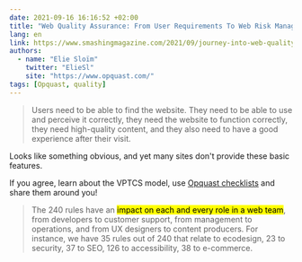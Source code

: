 ```yaml
---
date: 2021-09-16 16:16:52 +02:00
title: "Web Quality Assurance: From User Requirements To Web Risk Management"
lang: en
link: https://www.smashingmagazine.com/2021/09/journey-into-web-quality-assurance/
authors:
  - name: "Elie Sloïm"
    twitter: "ElieSl"
    site: "https://www.opquast.com/"
tags: [Opquast, quality]
---
```


> Users need to be able to find the website. They need to be able to use and perceive it correctly, they need the website to function correctly, they need high-quality content, and they also need to have a good experience after their visit.

Looks like something obvious, and yet many sites don't provide these basic features.

If you agree, learn about the VPTCS model, use [Opquast checklists](https://checklists.opquast.com/en/web-quality-assurance/) and share them around you!

> The 240 rules have an <mark>impact on each and every role in a web team</mark>, from developers to customer support, from management to operations, and from UX designers to content producers. For instance, we have 35 rules out of 240 that relate to ecodesign, 23 to security, 37 to SEO, 126 to accessibility, 38 to e-commerce.

